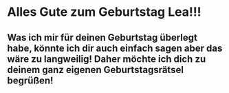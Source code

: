 # **Alles Gute zum Geburtstag Lea!!!**

## **Was ich mir für deinen Geburtstag überlegt habe, könnte ich dir auch einfach sagen aber das wäre zu langweilig! Daher möchte ich dich zu deinem ganz eigenen Geburtstagsrätsel begrüßen!**

